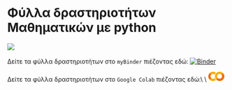 
# Φύλλα δραστηριοτήτων Μαθηματικών με python

<img src="https://www.python.org/static/community_logos/python-logo-master-v3-TM.png" width="150">

Δείτε τα φύλλα δραστηριοτήτων στο ```myBinder``` πιέζοντας εδώ: [![Binder](https://mybinder.org/badge_logo.svg)](https://mybinder.org/v2/gh/demosthenesst/python/main?labpath=index.ipynb)

Δείτε τα φύλλα δραστηριοτήτων στο ```Google Colab``` πιέζοντας εδώ:\ \ [![Colab](auxilliary/GoogleColab4.png)](https://colab.research.google.com/github/demosthenesst/python/blob/main/index.ipynb)

<!-- Δείτε τα φύλλα δραστηριοτήτων ```myBinder``` πιέζοντας εδώ:   [![Binder](https://mybinder.org/badge_logo.svg)](https://mybinder.org/v2/gh/demosthenesst/python/main?filepath=index.ipynb) -->
